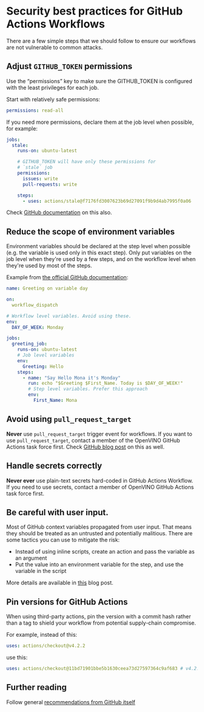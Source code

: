 # Security best practices for GitHub Actions Workflows

There are a few simple steps that we should follow to ensure our workflows are not vulnerable to common attacks.

## Adjust `GITHUB_TOKEN` permissions

Use the “permissions” key to make sure the GITHUB_TOKEN is configured with the least privileges for each job.

Start with relatively safe permissions:

```yaml
permissions: read-all
```

If you need more permissions, declare them at the job level when possible, for example:

```yaml
jobs:
  stale:
    runs-on: ubuntu-latest

    # GITHUB_TOKEN will have only these permissions for
    # `stale` job
    permissions:
      issues: write
      pull-requests: write

    steps:
      - uses: actions/stale@f7176fd3007623b69d27091f9b9d4ab7995f0a06

```

Check [GitHub documentation](https://docs.github.com/en/actions/writing-workflows/choosing-what-your-workflow-does/controlling-permissions-for-github_token) on this also.

## Reduce the scope of environment variables

Environment variables should be declared at the step level when possible (e.g. the variable is used only in this exact step). Only put variables on the job level when they're used by a few steps, and on the workflow level when they're used by most of the steps.

Example from [the official GitHub documentation](https://docs.github.com/en/actions/writing-workflows/choosing-what-your-workflow-does/store-information-in-variables):

```yaml
name: Greeting on variable day

on:
  workflow_dispatch

# Workflow level variables. Avoid using these.
env:
  DAY_OF_WEEK: Monday

jobs:
  greeting_job:
    runs-on: ubuntu-latest
    # Job level variables
    env:
      Greeting: Hello
    steps:
      - name: "Say Hello Mona it's Monday"
        run: echo "$Greeting $First_Name. Today is $DAY_OF_WEEK!"
        # Step level variables. Prefer this approach
        env:
          First_Name: Mona

```

## Avoid using `pull_request_target`

**Never** use `pull_request_target` trigger event for workflows. If you want to use `pull_request_target`, contact a member of the OpenVINO GitHub Actions task force first. Check [GitHub blog post](https://securitylab.github.com/resources/github-actions-preventing-pwn-requests/) on this as well.

## Handle secrets correctly

**Never ever** use plain-text secrets hard-coded in GitHub Actions Workflow. If you need to use secrets, contact a member of OpenVINO GitHub Actions task force first.

## Be careful with user input.

Most of GitHub context variables propagated from user input. That means they should be treated as an untrusted and potentially malitious. There are some tactics you can use to mitigate the risk:
- Instead of using inline scripts, create an action and pass the variable as an argument
- Put the value into an environment variable for the step, and use the variable in the script

More details are available in [this](https://securitylab.github.com/resources/github-actions-untrusted-input/) blog post.

## Pin versions for GitHub Actions

When using third-party actions, pin the version with a commit hash rather than a tag to shield your workflow from potential supply-chain compromise.

For example, instead of this:

```yaml
uses: actions/checkout@v4.2.2
```

use this:

```yaml
uses: actions/checkout@11bd71901bbe5b1630ceea73d27597364c9af683 # v4.2.2
```

## Further reading
Follow general [recommendations from GitHub itself](https://docs.github.com/en/actions/security-for-github-actions/security-guides/security-hardening-for-github-actions)
